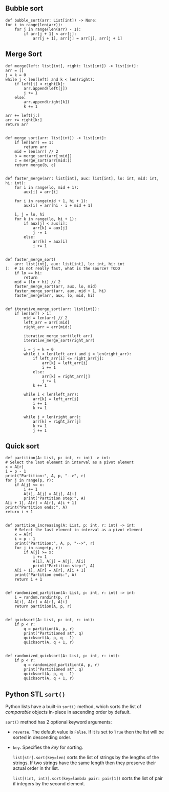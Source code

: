 
## Bubble sort

    def bubble_sort(arr: List[int]) -> None:
    for i in range(len(arr)):
        for j in range(len(arr) - 1):
            if arr[j + 1] < arr[j]:
                arr[j + 1], arr[j] = arr[j], arr[j + 1]


## Merge Sort

    def merge(left: list[int], right: list[int]) -> list[int]:
    arr = []
    j = k = 0
    while j < len(left) and k < len(right):
        if left[j] < right[k]:
            arr.append(left[j])
            j += 1
        else:
            arr.append(right[k])
            k += 1

    arr += left[j:]
    arr += right[k:]
    return arr


    def merge_sort(arr: list[int]) -> list[int]:
        if len(arr) == 1:
            return arr
        mid = len(arr) // 2
        b = merge_sort(arr[:mid])
        c = merge_sort(arr[mid:])
        return merge(b, c)


    def faster_merge(arr: list[int], aux: list[int], lo: int, mid: int, hi: int):
        for i in range(lo, mid + 1):
            aux[i] = arr[i]
    
        for i in range(mid + 1, hi + 1):
            aux[i] = arr[hi - i + mid + 1]
    
        i, j = lo, hi
        for k in range(lo, hi + 1):
            if aux[j] < aux[i]:
                arr[k] = aux[j]
                j -= 1
            else:
                arr[k] = aux[i]
                i += 1


    def faster_merge_sort(
        arr: list[int], aux: list[int], lo: int, hi: int
    ):  # Is not really fast, what is the source? TODO
        if lo == hi:
            return
        mid = (lo + hi) // 2
        faster_merge_sort(arr, aux, lo, mid)
        faster_merge_sort(arr, aux, mid + 1, hi)
        faster_merge(arr, aux, lo, mid, hi)
    
    
    def iterative_merge_sort(arr: list[int]):
        if len(arr) > 1:
            mid = len(arr) // 2
            left_arr = arr[:mid]
            right_arr = arr[mid:]
    
            iterative_merge_sort(left_arr)
            iterative_merge_sort(right_arr)
    
            i = j = k = 0
            while i < len(left_arr) and j < len(right_arr):
                if left_arr[i] <= right_arr[j]:
                    arr[k] = left_arr[i]
                    i += 1
                else:
                    arr[k] = right_arr[j]
                    j += 1
                k += 1
    
            while i < len(left_arr):
                arr[k] = left_arr[i]
                i += 1
                k += 1
    
            while j < len(right_arr):
                arr[k] = right_arr[j]
                k += 1
                j += 1

## Quick sort

    def partition(A: List, p: int, r: int) -> int:
    # Select the last element in interval as a pivot element
    x = A[r]
    i = p - 1
    print("Partition:", A, p, "-->", r)
    for j in range(p, r):
        if A[j] <= x:
            i += 1
            A[i], A[j] = A[j], A[i]
            print("Partition step:", A)
    A[i + 1], A[r] = A[r], A[i + 1]
    print("Partition ends:", A)
    return i + 1


    def partition_increasing(A: List, p: int, r: int) -> int:
        # Select the last element in interval as a pivot element
        x = A[r]
        i = p - 1
        print("Partition:", A, p, "-->", r)
        for j in range(p, r):
            if A[j] >= x:
                i += 1
                A[i], A[j] = A[j], A[i]
                print("Partition step:", A)
        A[i + 1], A[r] = A[r], A[i + 1]
        print("Partition ends:", A)
        return i + 1
    
    
    def randomized_partition(A: List, p: int, r: int) -> int:
        i = random.randint(p, r)
        A[i], A[r] = A[r], A[i]
        return partition(A, p, r)
    
    
    def quicksort(A: List, p: int, r: int):
        if p < r:
            q = partition(A, p, r)
            print("Partitioned at", q)
            quicksort(A, p, q - 1)
            quicksort(A, q + 1, r)
    
    
    def randomized_quicksort(A: List, p: int, r: int):
        if p < r:
            q = randomized_partition(A, p, r)
            print("Partitioned at", q)
            quicksort(A, p, q - 1)
            quicksort(A, q + 1, r)


## Python STL `sort()`

Python lists have a built-in `sort()` method, which sorts the list of *comparable* objects in-place in ascending 
order by default.

`sort()` method has 2 optional keyword arguments:

- `reverse`. The default value is `False`. If it is set to `True` then the list will be sorted in descending order.

- `key`. Specifies the *key* for sorting.

    `list[str].sort(key=len)` sorts the list of strings by the lengths of the strings. If two strings have the same
    length then they preserve their actual order in thr list.

    `list[(int, int)].sort(key=lambda pair: pair[1])` sorts the list of pair if integers by the second element.